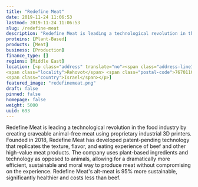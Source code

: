 ```yaml
---
title: "Redefine Meat"
date: 2019-11-24 11:06:53
lastmod: 2019-11-24 11:06:53
slug: /redefine-meat
description: "Redefine Meat is leading a technological revolution in the food industry by creating craveable animal-free meat using proprietary industrial 3D printers. Founded in 2018, Redefine Meat has developed patent-pending technology that replicates the texture, flavor, and eating experience of beef and other high-value meat products. The company uses plant-based ingredients and technology as opposed to animals, allowing for a dramatically more efficient, sustainable and moral way to produce meat without compromising on the experience."
proteins: [Plant-Based]
products: [Meat]
business: [Production]
finance_type: []
regions: [Middle East]
location: [<p class="address" translate="no"><span class="address-line1">Prof. Hillel ve-Khanan Oppenheimer Street</span><br>
<span class="locality">Rehovot</span> <span class="postal-code">7670110</span><br>
<span class="country">Israel</span></p>]
featured_image: "redefinemeat.png"
draft: false
pinned: false
homepage: false
weight: 5000
uuid: 693
---
```

<p>Redefine Meat is leading a technological revolution in the food industry by creating craveable animal-free meat using proprietary industrial 3D printers. Founded in 2018, Redefine Meat has developed patent-pending technology that replicates the texture, flavor, and eating experience of beef and other high-value meat products. The company uses plant-based ingredients and technology as opposed to animals, allowing for a dramatically more efficient, sustainable and moral way to produce meat without compromising on the experience. Redefine Meat's alt-meat is 95% more sustainable, significantly healthier and costs less than beef.</p>
